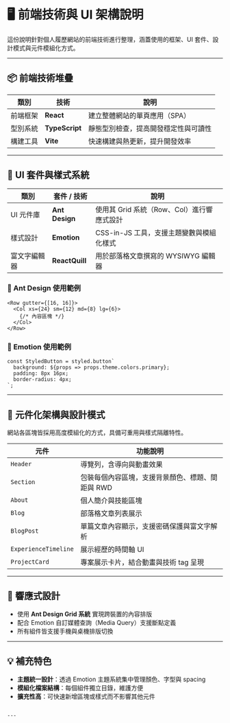 
# 🖥️ 前端技術與 UI 架構說明

這份說明針對個人履歷網站的前端技術進行整理，涵蓋使用的框架、UI 套件、設計模式與元件模組化方式。

---

## 📦 前端技術堆疊

| 類別 | 技術 | 說明 |
|------|------|------|
| 前端框架 | **React** | 建立整體網站的單頁應用（SPA） |
| 型別系統 | **TypeScript** | 靜態型別檢查，提高開發穩定性與可讀性 |
| 構建工具 | **Vite** | 快速構建與熱更新，提升開發效率 |

---

## 🎨 UI 套件與樣式系統

| 類別 | 套件 / 技術 | 說明 |
|------|---------------|------|
| UI 元件庫 | **Ant Design** | 使用其 Grid 系統（Row、Col）進行響應式設計 |
| 樣式設計 | **Emotion** | CSS-in-JS 工具，支援主題變數與模組化樣式 |
| 富文字編輯器 | **ReactQuill** | 用於部落格文章撰寫的 WYSIWYG 編輯器 |

### 📌 Ant Design 使用範例
```tsx
<Row gutter={[16, 16]}>
  <Col xs={24} sm={12} md={8} lg={6}>
    {/* 內容區塊 */}
  </Col>
</Row>
```

### 📌 Emotion 使用範例
```tsx
const StyledButton = styled.button`
  background: ${props => props.theme.colors.primary};
  padding: 8px 16px;
  border-radius: 4px;
`;
```

---

## 🧱 元件化架構與設計模式

網站各區塊皆採用高度模組化的方式，具備可重用與樣式隔離特性。

| 元件 | 功能說明 |
|------|-----------|
| `Header` | 導覽列，含導向與動畫效果 |
| `Section` | 包裝每個內容區塊，支援背景顏色、標題、間距與 RWD |
| `About` | 個人簡介與技能區塊 |
| `Blog` | 部落格文章列表展示 |
| `BlogPost` | 單篇文章內容顯示，支援密碼保護與富文字解析 |
| `ExperienceTimeline` | 展示經歷的時間軸 UI |
| `ProjectCard` | 專案展示卡片，結合動畫與技術 tag 呈現 |

---

## 📱 響應式設計

- 使用 **Ant Design Grid 系統** 實現跨裝置的內容排版
- 配合 Emotion 自訂媒體查詢（Media Query）支援斷點定義
- 所有組件皆支援手機與桌機排版切換

---

## 💡 補充特色

- **主題統一設計**：透過 Emotion 主題系統集中管理顏色、字型與 spacing
- **模組化檔案結構**：每個組件獨立目錄，維護方便
- **擴充性高**：可快速新增區塊或樣式而不影響其他元件
```

---

